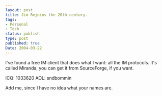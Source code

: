 ```yaml
---
layout: post
title: Jim Rejoins the 20th century.
tags:
- Personal
- Tech
status: publish
type: post
published: true
Date: 2004-03-22
---
```


I've found a free IM client that does what I want:  all the IM protocols.  It's called Miranda, you can get it from SourceForge, if you want.

<span class="caps">ICQ</span>: 1033620
<span class="caps">AOL</span>: sndbommin

Add me, since I have no idea what your names are.
